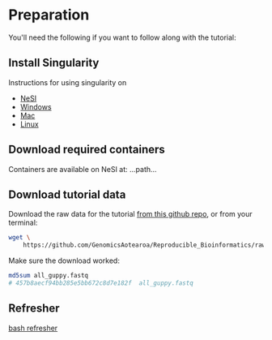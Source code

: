 # Preparation

You'll need the following if you want to follow along with the tutorial:

## Install Singularity

Instructions for using singularity on

- [NeSI](https://support.nesi.org.nz/hc/en-gb/articles/360001107916-Singularity)
- [Windows](https://sylabs.io/guides/3.0/user-guide/installation.html#install-on-windows-or-mac)
- [Mac](https://sylabs.io/guides/3.0/user-guide/installation.html#install-on-windows-or-mac)
- [Linux](https://sylabs.io/guides/3.0/user-guide/installation.html#install-on-linux)

## Download required containers

Containers are available on NeSI at: ...path...

## Download tutorial data

Download the raw data for the tutorial [from this github repo](https://github.com/GenomicsAotearoa/Reproducible_Bioinformatics/raw/master/data/all_guppy.fastq), or from your terminal:

```bash
wget \
    https://github.com/GenomicsAotearoa/Reproducible_Bioinformatics/raw/master/data/all_guppy.fastq
```

Make sure the download worked:

```bash
md5sum all_guppy.fastq 
# 457b8aecf94bb285e5bb672c8d7e182f  all_guppy.fastq
```

## Refresher

[bash refresher](https://linuxconfig.org/bash-scripting-tutorial-for-beginners)
